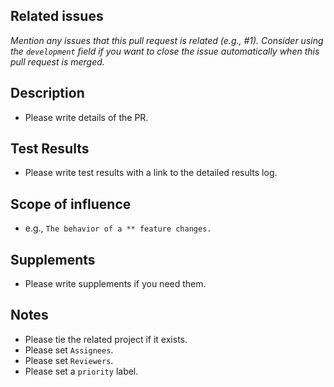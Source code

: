 ## Related issues
_Mention any issues that this pull request is related (e.g., #1). Consider using the `development` field if you want to close the issue automatically when this pull request is merged._

## Description
- Please write details of the PR.

## Test Results
- Please write test results with a link to the detailed results log.

## Scope of influence
- e.g., `The behavior of a ** feature changes.`

## Supplements
- Please write supplements if you need them.

## Notes
- Please tie the related project if it exists.
- Please set `Assignees`.
- Please set `Reviewers`.
- Please set a `priority` label.
